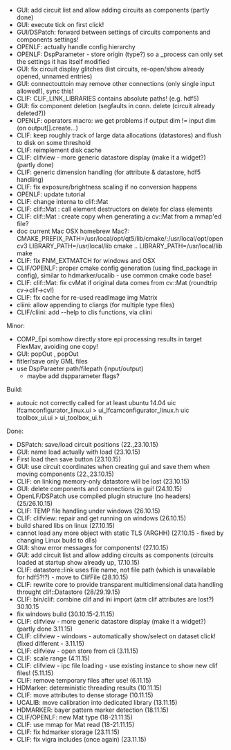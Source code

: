 - GUI: add circuit list and allow adding circuits as components (partly done)
- GUI: execute tick on first click!
- GUI/DSPatch: forward between settings of circuits components and components settings!
- OPENLF: actually handle config hierarchy
- OPENLF: DspParameter - store origin (type?) so a _process can only set the settings it has itself modified
- GUI: fix circuit display glitches (list circuits, re-open/show already opened, unnamed entries)
- GUI: connectouttoin may remove other connections (only single input allowed!), sync this!
- CLIF: CLIF_LINK_LIBRARIES contains absolute paths! (e.g. hdf5)
- GUI: fix component deletion (segfaults in conn. delete (circuit already deleted?))
- OPENLF: operators macro: we get problems if output dim != input dim (on output[].create...)
- CLIF: keep roughly track of large data allocations (datastores) and flush to disk on some threshold
- CLIF: reimplement disk cache
- CLIF: clifview - more generic datastore display (make it a widget?) (partly done)
- CLIF: generic dimension handling (for attribute & datastore, hdf5 handling)
- CLIF: fix exposure/brightness scaling if no conversion happens
- OPENLF: update tutorial
- CLIF: change interna to clif::Mat
- CLIF: clif::Mat : call element destructors on delete for class elements
- CLIF: clif::Mat : create copy when generating a cv::Mat from a mmap'ed file?
- doc current Mac OSX homebrew Mac?:
    CMAKE_PREFIX_PATH=/usr/local/opt/qt5/lib/cmake/:/usr/local/opt/opencv3 LIBRARY_PATH=/usr/local/lib cmake ..
    LIBRARY_PATH=/usr/local/lib make
- CLIF: fix FNM_EXTMATCH for windows and OSX
- CLIF/OPENLF: proper cmake config generation (using find_package in config), similar to hdmarker/ucalib - use common cmake code base!
- CLIF: clif::Mat: fix cvMat if original data comes from cv::Mat (roundtrip cv->clif->cv!)
- CLIF: fix cache for re-used readImage img Matrix
- cliini: allow appending to cliargs (for multiple type files)
- CLIF/cliini: add --help to clis functions, via cliini

Minor:
- COMP_Epi somhow directly store epi processing results in target FlexMav, avoiding one copy!
- GUI: popOut , popOut
- fitler/save only GML files
- use DspParaeter path/filepath (input/output)
  - maybe add dspparameter flags?

Build:
- autouic not correctly called for at least ubuntu 14.04
    uic lfcamconfigurator_linux.ui > ui_lfcamconfigurator_linux.h
    uic toolbox_ui.ui > ui_toolbox_ui.h

Done:
- DSPatch: save/load circuit positions (22.,23.10.15)
- GUI: name load actually with load (23.10.15)
- First load then save button (23.10.15)
- GUI: use circuit coordinates when creating gui and save them when moving components (22.,23.10.15)
- CLIF: on linking memory-only datastore will be lost (23.10.15)
- GUI: delete components and connections in gui! (24.10.15)
- OpenLF/DSPatch use compiled plugin structure (no headers) (25/26.10.15)
- CLIF: TEMP file handling under windows (26.10.15)
- CLIF: clifview: repair and get running on windows (26.10.15)
- build shared libs on linux (27.10.15)
- cannot load any more object with static TLS (ARGHH) (27.10.15 - fixed by changing Linux build to dlls)
- GUI: show error messages for components! (27.10.15)
- GUI: add circuit list and allow adding circuits as components (circuits loaded at startup show already up, 17.10.15)
- CLIF: datastore::link uses file name, not file path (which is unavailable for hdf5?!?) - move to ClifFile (28.10.15)
- CLIF: rewrite core to provide transparent multidimensional data handling throught clif::Datastore (28/29.19.15)
- CLIF: bin/clif: combine clif and ini import (atm clif attributes are lost?) 30.10.15
- fix windows build (30.10.15-2.11.15)
- CLIF: clifview - more generic datastore display (make it a widget?) (partly done 3.11.15)
- CLIF: clifview - windows - automatically show/select on dataset click! (fixed different - 3.11.15)
- CLIF: clifview - open store from cli (3.11.15)
- CLIF: scale range (4.11.15)
- CLIF: clifview - ipc file loading - use existing instance to show new clif files! (5.11.15)
- CLIF: remove temporary files after use! (6.11.15)
- HDMarker: deterministic threading results (10.11.15)
- CLIF: move attributes to dense storage (10.11.15)
- UCALIB: move calibration into dedicated library (13.11.15)
- HDMARKER: bayer pattern marker detection (18.11.15)
- CLIF/OPENLF: new Mat type (18-21.11.15)
- CLIF: use mmap for Mat read (18-21.11.15)
- CLIF: fix hdmarker storage (23.11.15)
- CLIF: fix vigra includes (once again) (23.11.15)
